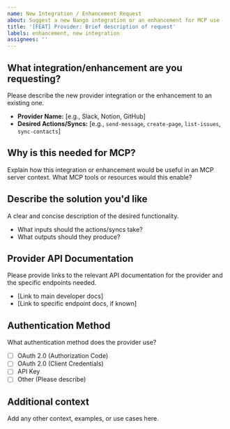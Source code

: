 ```yaml
---
name: New Integration / Enhancement Request
about: Suggest a new Nango integration or an enhancement for MCP use
title: '[FEAT] Provider: Brief description of request'
labels: enhancement, new integration
assignees: ''
---
```


## What integration/enhancement are you requesting?
Please describe the new provider integration or the enhancement to an existing one.
- **Provider Name:** [e.g., Slack, Notion, GitHub]
- **Desired Actions/Syncs:** [e.g., `send-message`, `create-page`, `list-issues`, `sync-contacts`]

## Why is this needed for MCP?
Explain how this integration or enhancement would be useful in an MCP server context. What MCP tools or resources would this enable?

## Describe the solution you'd like
A clear and concise description of the desired functionality.
- What inputs should the actions/syncs take?
- What outputs should they produce?

## Provider API Documentation
Please provide links to the relevant API documentation for the provider and the specific endpoints needed.
- [Link to main developer docs]
- [Link to specific endpoint docs, if known]

## Authentication Method
What authentication method does the provider use?
- [ ] OAuth 2.0 (Authorization Code)
- [ ] OAuth 2.0 (Client Credentials)
- [ ] API Key
- [ ] Other (Please describe)

## Additional context
Add any other context, examples, or use cases here.
